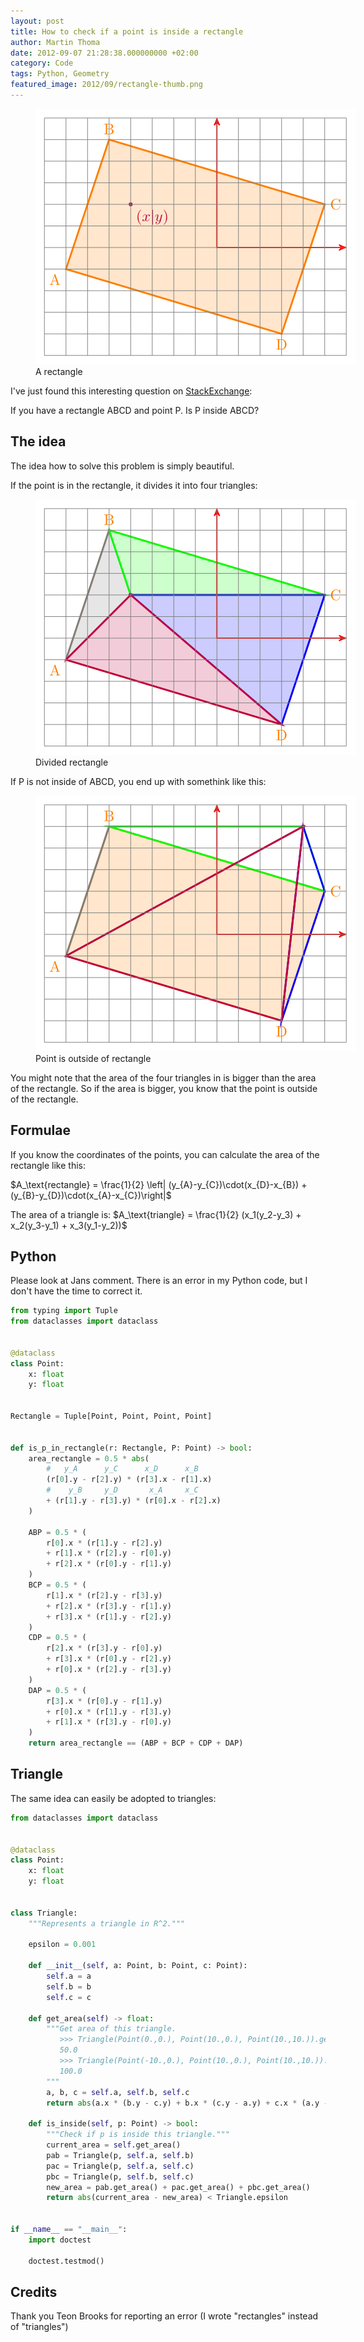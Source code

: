```yaml
---
layout: post
title: How to check if a point is inside a rectangle
author: Martin Thoma
date: 2012-09-07 21:28:38.000000000 +02:00
category: Code
tags: Python, Geometry
featured_image: 2012/09/rectangle-thumb.png
---
```

<figure class="aligncenter">
            <a href="../images/2012/09/rectangle.png"><img src="../images/2012/09/rectangle.png" alt="A rectangle" style="max-width:512px;max-height:409px;" class="size-full wp-image-43611 "/></a>
            <figcaption class="text-center">A rectangle</figcaption>
        </figure>

I've just found this interesting question on <a href="http://math.stackexchange.com/q/190111/6876">StackExchange</a>:

If you have a rectangle ABCD and point P. Is P inside ABCD?


## The idea
The idea how to solve this problem is simply beautiful.

If the point is in the rectangle, it divides it into four triangles:

<figure class="aligncenter">
            <a href="../images/2012/09/rectangle-2.png"><img src="../images/2012/09/rectangle-2.png" alt="Divided rectangle" style="max-width:512px;max-height:409px;" class="size-full wp-image-43651 "/></a>
            <figcaption class="text-center">Divided rectangle</figcaption>
        </figure>

If P is not inside of ABCD, you end up with somethink like this:

<figure class="aligncenter">
            <a href="../images/2012/09/rectangle-3.png"><img src="../images/2012/09/rectangle-3.png" alt="Point is outside of rectangle " style="max-width:512px;max-height:409px;" class="size-full wp-image-43661 "/></a>
            <figcaption class="text-center">Point is outside of rectangle</figcaption>
        </figure>

You might note that the area of the four triangles in is bigger than the area of the rectangle. So if the area is bigger, you know that the point is outside of the rectangle.


## Formulae
If you know the coordinates of the points, you can calculate the area of the rectangle like this:

$A_\text{rectangle} = \frac{1}{2} \left| (y_{A}-y_{C})\cdot(x_{D}-x_{B}) + (y_{B}-y_{D})\cdot(x_{A}-x_{C})\right|$

The area of a triangle is:
$A_\text{triangle} = \frac{1}{2} (x_1(y_2-y_3) + x_2(y_3-y_1) + x_3(y_1-y_2))$


## Python
<div class="important">Please look at Jans comment. There is an error in my Python code, but I don't have the time to correct it.</div>

```python
from typing import Tuple
from dataclasses import dataclass


@dataclass
class Point:
    x: float
    y: float


Rectangle = Tuple[Point, Point, Point, Point]


def is_p_in_rectangle(r: Rectangle, P: Point) -> bool:
    area_rectangle = 0.5 * abs(
        #   y_A      y_C      x_D      x_B
        (r[0].y - r[2].y) * (r[3].x - r[1].x)
        #    y_B     y_D       x_A     x_C
        + (r[1].y - r[3].y) * (r[0].x - r[2].x)
    )

    ABP = 0.5 * (
        r[0].x * (r[1].y - r[2].y)
        + r[1].x * (r[2].y - r[0].y)
        + r[2].x * (r[0].y - r[1].y)
    )
    BCP = 0.5 * (
        r[1].x * (r[2].y - r[3].y)
        + r[2].x * (r[3].y - r[1].y)
        + r[3].x * (r[1].y - r[2].y)
    )
    CDP = 0.5 * (
        r[2].x * (r[3].y - r[0].y)
        + r[3].x * (r[0].y - r[2].y)
        + r[0].x * (r[2].y - r[3].y)
    )
    DAP = 0.5 * (
        r[3].x * (r[0].y - r[1].y)
        + r[0].x * (r[1].y - r[3].y)
        + r[1].x * (r[3].y - r[0].y)
    )
    return area_rectangle == (ABP + BCP + CDP + DAP)
```

## Triangle
The same idea can easily be adopted to triangles:

```python
from dataclasses import dataclass


@dataclass
class Point:
    x: float
    y: float


class Triangle:
    """Represents a triangle in R^2."""

    epsilon = 0.001

    def __init__(self, a: Point, b: Point, c: Point):
        self.a = a
        self.b = b
        self.c = c

    def get_area(self) -> float:
        """Get area of this triangle.
           >>> Triangle(Point(0.,0.), Point(10.,0.), Point(10.,10.)).get_area()
           50.0
           >>> Triangle(Point(-10.,0.), Point(10.,0.), Point(10.,10.)).get_area()
           100.0
        """
        a, b, c = self.a, self.b, self.c
        return abs(a.x * (b.y - c.y) + b.x * (c.y - a.y) + c.x * (a.y - b.y)) / 2

    def is_inside(self, p: Point) -> bool:
        """Check if p is inside this triangle."""
        current_area = self.get_area()
        pab = Triangle(p, self.a, self.b)
        pac = Triangle(p, self.a, self.c)
        pbc = Triangle(p, self.b, self.c)
        new_area = pab.get_area() + pac.get_area() + pbc.get_area()
        return abs(current_area - new_area) < Triangle.epsilon


if __name__ == "__main__":
    import doctest

    doctest.testmod()
```


## Credits

Thank you Teon Brooks for reporting an error (I wrote "rectangles" instead of
"triangles")
